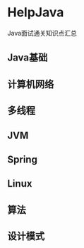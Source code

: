 # HelpJava
Java面试通关知识点汇总

## Java基础



## 计算机网络



## 多线程

## JVM 

## Spring

## Linux

## 算法

## 设计模式


